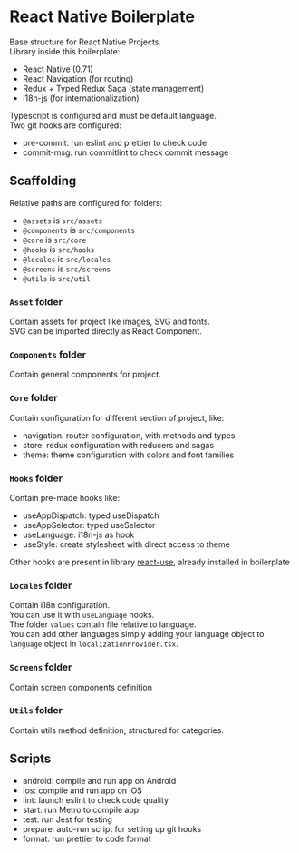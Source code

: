 # React Native Boilerplate

Base structure for React Native Projects.  
Library inside this boilerplate:

- React Native (0.71)
- React Navigation (for routing)
- Redux + Typed Redux Saga (state management)
- i18n-js (for internationalization)

Typescript is configured and must be default language.  
Two git hooks are configured:

- pre-commit: run eslint and prettier to check code
- commit-msg: run commitlint to check commit message

## Scaffolding

Relative paths are configured for folders:

- `@assets` is `src/assets`
- `@components` is `src/components`
- `@core` is `src/core`
- `@hooks` is `src/hooks`
- `@locales` is `src/locales`
- `@screens` is `src/screens`
- `@utils` is `src/util`

### `Asset` folder

Contain assets for project like images, SVG and fonts.  
SVG can be imported directly as React Component.

### `Components` folder

Contain general components for project.

### `Core` folder

Contain configuration for different section of project, like:

- navigation: router configuration, with methods and types
- store: redux configuration with reducers and sagas
- theme: theme configuration with colors and font families

### `Hooks` folder

Contain pre-made hooks like:

- useAppDispatch: typed useDispatch
- useAppSelector: typed useSelector
- useLanguage: i18n-js as hook
- useStyle: create stylesheet with direct access to theme

Other hooks are present in library [react-use](https://github.com/streamich/react-use), already installed in boilerplate

### `Locales` folder

Contain i18n configuration.  
You can use it with `useLanguage` hooks.  
The folder `values` contain file relative to language.  
You can add other languages simply adding your language object to `language` object in `localizationProvider.tsx`.

### `Screens` folder

Contain screen components definition

### `Utils` folder

Contain utils method definition, structured for categories.

## Scripts

- android: compile and run app on Android
- ios: compile and run app on iOS
- lint: launch eslint to check code quality
- start: run Metro to compile app
- test: run Jest for testing
- prepare: auto-run script for setting up git hooks
- format: run prettier to code format
